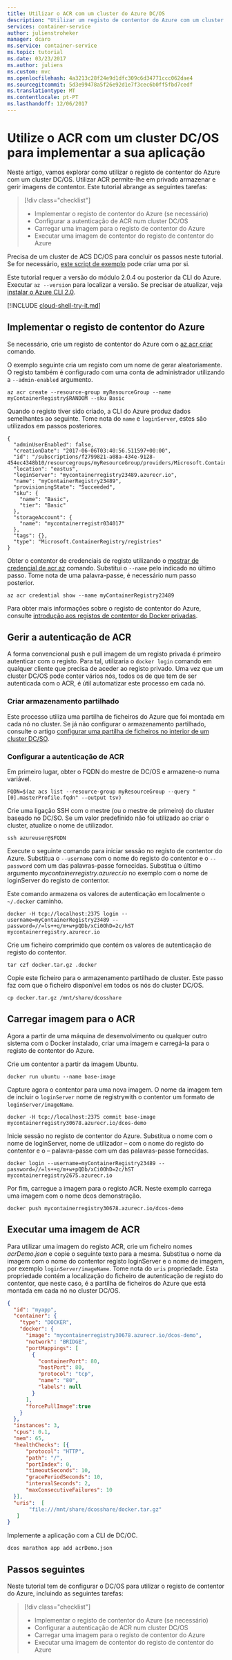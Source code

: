 ```yaml
---
title: Utilizar o ACR com um cluster do Azure DC/OS
description: "Utilizar um registo de contentor do Azure com um cluster DC/SO no serviço de contentor do Azure"
services: container-service
author: julienstroheker
manager: dcaro
ms.service: container-service
ms.topic: tutorial
ms.date: 03/23/2017
ms.author: juliens
ms.custom: mvc
ms.openlocfilehash: 4a3213c28f24e9d1dfc309c6d34771ccc062dae4
ms.sourcegitcommit: 5d3e99478a5f26e92d1e7f3cec6b0ff5fbd7cedf
ms.translationtype: MT
ms.contentlocale: pt-PT
ms.lasthandoff: 12/06/2017
---
```

# <a name="use-acr-with-a-dcos-cluster-to-deploy-your-application"></a>Utilize o ACR com um cluster DC/OS para implementar a sua aplicação

Neste artigo, vamos explorar como utilizar o registo de contentor do Azure com um cluster DC/OS. Utilizar ACR permite-lhe em privado armazenar e gerir imagens de contentor. Este tutorial abrange as seguintes tarefas:

> [!div class="checklist"]
> * Implementar o registo de contentor do Azure (se necessário)
> * Configurar a autenticação de ACR num cluster DC/OS
> * Carregar uma imagem para o registo de contentor do Azure
> * Executar uma imagem de contentor do registo de contentor do Azure

Precisa de um cluster de ACS DC/OS para concluir os passos neste tutorial. Se for necessário, [este script de exemplo](./../kubernetes/scripts/container-service-cli-deploy-dcos.md) pode criar uma por si.

Este tutorial requer a versão do módulo 2.0.4 ou posterior da CLI do Azure. Executar `az --version` para localizar a versão. Se precisar de atualizar, veja [instalar o Azure CLI 2.0]( /cli/azure/install-azure-cli). 

[!INCLUDE [cloud-shell-try-it.md](../../../includes/cloud-shell-try-it.md)]

## <a name="deploy-azure-container-registry"></a>Implementar o registo de contentor do Azure

Se necessário, crie um registo de contentor do Azure com o [az acr criar](/cli/azure/acr#create) comando. 

O exemplo seguinte cria um registo com um nome de gerar aleatoriamente. O registo também é configurado com uma conta de administrador utilizando a `--admin-enabled` argumento.

```azurecli-interactive
az acr create --resource-group myResourceGroup --name myContainerRegistry$RANDOM --sku Basic
```

Quando o registo tiver sido criado, a CLI do Azure produz dados semelhantes ao seguinte. Tome nota do `name` e `loginServer`, estes são utilizados em passos posteriores.

```azurecli
{
  "adminUserEnabled": false,
  "creationDate": "2017-06-06T03:40:56.511597+00:00",
  "id": "/subscriptions/f2799821-a08a-434e-9128-454ec4348b10/resourcegroups/myResourceGroup/providers/Microsoft.ContainerRegistry/registries/myContainerRegistry23489",
  "location": "eastus",
  "loginServer": "mycontainerregistry23489.azurecr.io",
  "name": "myContainerRegistry23489",
  "provisioningState": "Succeeded",
  "sku": {
    "name": "Basic",
    "tier": "Basic"
  },
  "storageAccount": {
    "name": "mycontainerregistr034017"
  },
  "tags": {},
  "type": "Microsoft.ContainerRegistry/registries"
}
```

Obter o contentor de credenciais de registo utilizando o [mostrar de credencial de acr az](/cli/azure/acr/credential) comando. Substitui o `--name` pelo indicado no último passo. Tome nota de uma palavra-passe, é necessário num passo posterior.

```azurecli-interactive
az acr credential show --name myContainerRegistry23489
```

Para obter mais informações sobre o registo de contentor do Azure, consulte [introdução aos registos de contentor do Docker privadas](../../container-registry/container-registry-intro.md). 

## <a name="manage-acr-authentication"></a>Gerir a autenticação de ACR

A forma convencional push e pull imagem de um registo privada é primeiro autenticar com o registo. Para tal, utilizaria o `docker login` comando em qualquer cliente que precisa de aceder ao registo privado. Uma vez que um cluster DC/OS pode conter vários nós, todos os de que tem de ser autenticada com o ACR, é útil automatizar este processo em cada nó. 

### <a name="create-shared-storage"></a>Criar armazenamento partilhado

Este processo utiliza uma partilha de ficheiros do Azure que foi montada em cada nó no cluster. Se já não configurar o armazenamento partilhado, consulte o artigo [configurar uma partilha de ficheiros no interior de um cluster DC/SO](container-service-dcos-fileshare.md).

### <a name="configure-acr-authentication"></a>Configurar a autenticação de ACR

Em primeiro lugar, obter o FQDN do mestre de DC/OS e armazene-o numa variável.

```azurecli-interactive
FQDN=$(az acs list --resource-group myResourceGroup --query "[0].masterProfile.fqdn" --output tsv)
```

Crie uma ligação SSH com o mestre (ou o mestre de primeiro) do cluster baseado no DC/SO. Se um valor predefinido não foi utilizado ao criar o cluster, atualize o nome de utilizador.

```azurecli-interactive
ssh azureuser@$FQDN
```

Execute o seguinte comando para iniciar sessão no registo de contentor do Azure. Substitua o `--username` com o nome do registo do contentor e o `--password` com um das palavras-passe fornecidas. Substitua o último argumento *mycontainerregistry.azurecr.io* no exemplo com o nome de loginServer do registo de contentor. 

Este comando armazena os valores de autenticação em localmente o `~/.docker` caminho.

```azurecli-interactive
docker -H tcp://localhost:2375 login --username=myContainerRegistry23489 --password=//=ls++q/m+w+pQDb/xCi0OhD=2c/hST mycontainerregistry.azurecr.io
```

Crie um ficheiro comprimido que contém os valores de autenticação de registo do contentor.

```azurecli-interactive
tar czf docker.tar.gz .docker
```

Copie este ficheiro para o armazenamento partilhado de cluster. Este passo faz com que o ficheiro disponível em todos os nós do cluster DC/OS.

```azurecli-interactive
cp docker.tar.gz /mnt/share/dcosshare
```

## <a name="upload-image-to-acr"></a>Carregar imagem para o ACR

Agora a partir de uma máquina de desenvolvimento ou qualquer outro sistema com o Docker instalado, criar uma imagem e carregá-la para o registo de contentor do Azure.

Crie um contentor a partir da imagem Ubuntu.

```azurecli-interactive
docker run ubuntu --name base-image
```

Capture agora o contentor para uma nova imagem. O nome da imagem tem de incluir o `loginServer` nome de registrywith o contentor um formato de `loginServer/imageName`.

```azurecli-interactive
docker -H tcp://localhost:2375 commit base-image mycontainerregistry30678.azurecr.io/dcos-demo
````

Inicie sessão no registo de contentor do Azure. Substitua o nome com o nome de loginServer, nome de utilizador – com o nome do registo do contentor e o – palavra-passe com um das palavras-passe fornecidas.

```azurecli-interactive
docker login --username=myContainerRegistry23489 --password=//=ls++q/m+w+pQDb/xCi0OhD=2c/hST mycontainerregistry2675.azurecr.io
```

Por fim, carregue a imagem para o registo ACR. Neste exemplo carrega uma imagem com o nome dcos demonstração.

```azurecli-interactive
docker push mycontainerregistry30678.azurecr.io/dcos-demo
```

## <a name="run-an-image-from-acr"></a>Executar uma imagem de ACR

Para utilizar uma imagem do registo ACR, crie um ficheiro nomes *acrDemo.json* e copie o seguinte texto para a mesma. Substitua o nome da imagem com o nome do contentor registo loginServer e o nome de imagem, por exemplo `loginServer/imageName`. Tome nota do `uris` propriedade. Esta propriedade contém a localização do ficheiro de autenticação de registo do contentor, que neste caso, é a partilha de ficheiros do Azure que está montada em cada nó no cluster DC/OS.

```json
{
  "id": "myapp",
  "container": {
    "type": "DOCKER",
    "docker": {
      "image": "mycontainerregistry30678.azurecr.io/dcos-demo",
      "network": "BRIDGE",
      "portMappings": [
        {
          "containerPort": 80,
          "hostPort": 80,
          "protocol": "tcp",
          "name": "80",
          "labels": null
        }
      ],
      "forcePullImage":true
    }
  },
  "instances": 3,
  "cpus": 0.1,
  "mem": 65,
  "healthChecks": [{
      "protocol": "HTTP",
      "path": "/",
      "portIndex": 0,
      "timeoutSeconds": 10,
      "gracePeriodSeconds": 10,
      "intervalSeconds": 2,
      "maxConsecutiveFailures": 10
  }],
  "uris":  [
       "file:///mnt/share/dcosshare/docker.tar.gz"
   ]
}
```

Implemente a aplicação com a CLI de DC/OC.

```azurecli-interactive
dcos marathon app add acrDemo.json
```

## <a name="next-steps"></a>Passos seguintes

Neste tutorial tem de configurar o DC/OS para utilizar o registo de contentor do Azure, incluindo as seguintes tarefas:

> [!div class="checklist"]
> * Implementar o registo de contentor do Azure (se necessário)
> * Configurar a autenticação de ACR num cluster DC/OS
> * Carregar uma imagem para o registo de contentor do Azure
> * Executar uma imagem de contentor do registo de contentor do Azure
